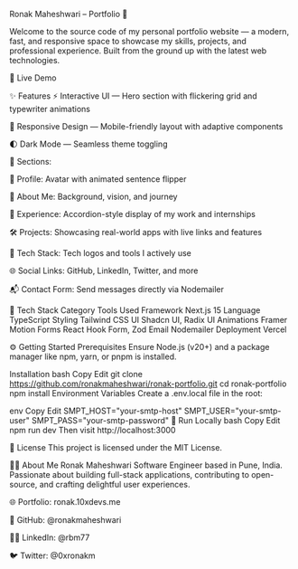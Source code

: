 Ronak Maheshwari – Portfolio 🚀

Welcome to the source code of my personal portfolio website — a modern, fast, and responsive space to showcase my skills, projects, and professional experience. Built from the ground up with the latest web technologies.

🔗 Live Demo

✨ Features
⚡ Interactive UI — Hero section with flickering grid and typewriter animations

📱 Responsive Design — Mobile-friendly layout with adaptive components

🌓 Dark Mode — Seamless theme toggling

📂 Sections:

👤 Profile: Avatar with animated sentence flipper

📜 About Me: Background, vision, and journey

💼 Experience: Accordion-style display of my work and internships

🛠 Projects: Showcasing real-world apps with live links and features

🚀 Tech Stack: Tech logos and tools I actively use

🌐 Social Links: GitHub, LinkedIn, Twitter, and more

📬 Contact Form: Send messages directly via Nodemailer

🧰 Tech Stack
Category	Tools Used
Framework	Next.js 15
Language	TypeScript
Styling	Tailwind CSS
UI	Shadcn UI, Radix UI
Animations	Framer Motion
Forms	React Hook Form, Zod
Email	Nodemailer
Deployment	Vercel

⚙️ Getting Started
Prerequisites
Ensure Node.js (v20+) and a package manager like npm, yarn, or pnpm is installed.

Installation
bash
Copy
Edit
git clone https://github.com/ronakmaheshwari/ronak-portfolio.git
cd ronak-portfolio
npm install
Environment Variables
Create a .env.local file in the root:

env
Copy
Edit
SMPT_HOST="your-smtp-host"
SMPT_USER="your-smtp-user"
SMPT_PASS="your-smtp-password"
🧪 Run Locally
bash
Copy
Edit
npm run dev
Then visit http://localhost:3000

🪪 License
This project is licensed under the MIT License.

🙋‍♂️ About Me
Ronak Maheshwari
Software Engineer based in Pune, India. Passionate about building full-stack applications, contributing to open-source, and crafting delightful user experiences.

🌐 Portfolio: ronak.10xdevs.me

🐙 GitHub: @ronakmaheshwari

🧑‍💼 LinkedIn: @rbm77

🐦 Twitter: @0xronakm